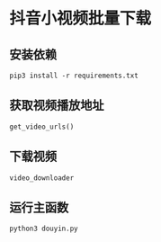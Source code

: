 # 抖音小视频批量下载

## 安装依赖
```
pip3 install -r requirements.txt
```

## 获取视频播放地址
```
get_video_urls()
```

## 下载视频
```
video_downloader
```

## 运行主函数
```
python3 douyin.py
```
